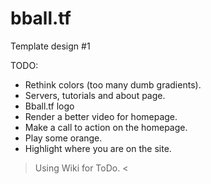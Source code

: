 # bball.tf

Template design #1

TODO:
<ul><li>Rethink colors (too many dumb gradients).</li>
<li>Servers, tutorials and about page.</li>
<li>Bball.tf logo</li>
<li>Render a better video for homepage.</li>
<li>Make a call to action on the homepage.</li>
<li>Play some orange.</li>
<li>Highlight where you are on the site.</li></ul>


> Using Wiki for ToDo. <



